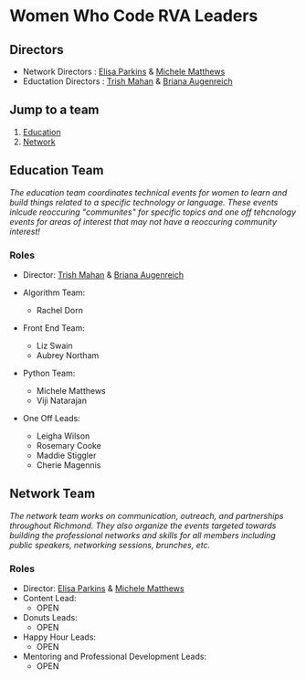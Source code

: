 # Women Who Code RVA Leaders 

## Directors
- Network Directors : [Elisa Parkins](https://twitter.com/elisa_parkin?lang=en) & [Michele Matthews](https://twitter.com/mlmatthews?lang=en)
- Eductation Directors : [Trish Mahan](http://trishmahan.com/)  & [Briana Augenreich](https://twitter.com/briaugenreich)

## Jump to a team
1. [Education](#education-team)
1. [Network](#network-team)


## Education Team 
  _The education team coordinates technical events for women to learn and build things related to a specific technology or language.  These events inlcude reoccuring "communites" for specific topics and one off tehcnology events for areas of interest that may not have a reoccuring community interest!_

### Roles
- Director: [Trish Mahan](http://trishmahan.com/)  & [Briana Augenreich](https://twitter.com/briaugenreich)

- Algorithm Team:
  - Rachel Dorn
 
- Front End Team:
  - Liz Swain
  - Aubrey Northam
  
- Python Team:
  - Michele Matthews 
  - Viji Natarajan
  
- One Off Leads:
  - Leigha Wilson
  - Rosemary Cooke 
  - Maddie Stiggler 
  - Cherie Magennis

## Network Team
  _The network team works on communication, outreach, and partnerships throughout Richmond. They also organize the events targeted towards building the professional networks and skills for all members including public speakers, networking sessions, brunches, etc._

### Roles
- Director: [Elisa Parkins](https://twitter.com/elisa_parkin?lang=en) & [Michele Matthews](https://twitter.com/mlmatthews?lang=en)
- Content Lead:
  - OPEN 
- Donuts Leads: 
  - OPEN
- Happy Hour Leads:
    - OPEN
- Mentoring and Professional Development Leads:
  - OPEN
  
